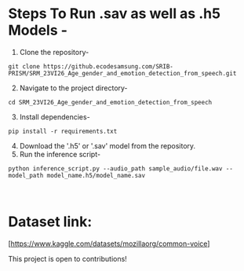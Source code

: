 # Steps To Run .sav as well as .h5 Models - <br>
1. Clone the repository- <br>
```
git clone https://github.ecodesamsung.com/SRIB-PRISM/SRM_23VI26_Age_gender_and_emotion_detection_from_speech.git
```
2. Navigate to the project directory- <br>
```
cd SRM_23VI26_Age_gender_and_emotion_detection_from_speech
```
3. Install dependencies-
```
pip install -r requirements.txt
```
4. Download the '.h5' or '.sav' model from the repository.
5. Run the inference script-
```
python inference_script.py --audio_path sample_audio/file.wav --model_path model_name.h5/model_name.sav
``` 
<br>

# Dataset link: 
[https://www.kaggle.com/datasets/mozillaorg/common-voice]

This project is open to contributions!
